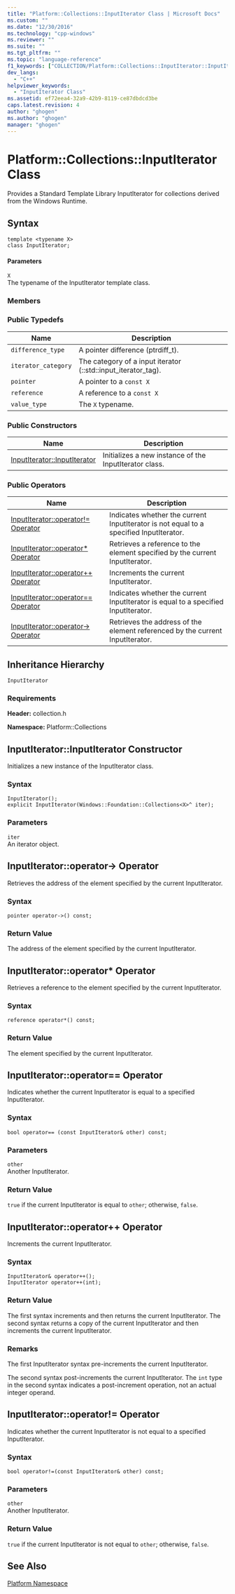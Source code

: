 ```yaml
---
title: "Platform::Collections::InputIterator Class | Microsoft Docs"
ms.custom: ""
ms.date: "12/30/2016"
ms.technology: "cpp-windows"
ms.reviewer: ""
ms.suite: ""
ms.tgt_pltfrm: ""
ms.topic: "language-reference"
f1_keywords: ["COLLECTION/Platform::Collections::InputIterator::InputIterator"]
dev_langs: 
  - "C++"
helpviewer_keywords: 
  - "InputIterator Class"
ms.assetid: ef72eea4-32a9-42b9-8119-ce87dbdcd3be
caps.latest.revision: 4
author: "ghogen"
ms.author: "ghogen"
manager: "ghogen"
---
```

# Platform::Collections::InputIterator Class
Provides a Standard Template Library InputIterator for collections derived from the Windows Runtime.  
  
## Syntax  
  
```  
template <typename X>  
class InputIterator;  
```  
  
#### Parameters  
 `X`  
 The typename of the InputIterator template class.  
  
### Members  
  
### Public Typedefs  
  
|Name|Description|  
|----------|-----------------|  
|`difference_type`|A pointer difference (ptrdiff_t).|  
|`iterator_category`|The category of a input iterator (::std::input_iterator_tag).|  
|`pointer`|A pointer to a `const X`|  
|`reference`|A reference to a `const X`|  
|`value_type`|The `X` typename.|  
  
### Public Constructors  
  
|Name|Description|  
|----------|-----------------|  
|[InputIterator::InputIterator](#ctor)|Initializes a new instance of the InputIterator class.|  
  
### Public Operators  
  
|Name|Description|  
|----------|-----------------|  
|[InputIterator::operator!= Operator](#operator-inequality)|Indicates whether the current InputIterator is not equal to a specified InputIterator.|  
|[InputIterator::operator* Operator](#operator-decrement)|Retrieves a reference to the element specified by the current InputIterator.|  
|[InputIterator::operator++ Operator](#operator-increment)|Increments the current InputIterator.|  
|[InputIterator::operator== Operator](#operator-equality)|Indicates whether the current InputIterator is equal to a specified InputIterator.|  
|[InputIterator::operator-> Operator](#operator-arrow)|Retrieves the address of the element referenced by the current InputIterator.|  
  
## Inheritance Hierarchy  
 `InputIterator`  
  
### Requirements  
 **Header:** collection.h  
  
 **Namespace:** Platform::Collections  

## <a name="ctor"></a>  InputIterator::InputIterator Constructor
Initializes a new instance of the InputIterator class.  
  
### Syntax  
  
```  
InputIterator();  
explicit InputIterator(Windows::Foundation::Collections<X>^ iter);  
```  
  
### Parameters  
 `iter`  
 An iterator object.  
  


## <a name="operator-arrow"></a>  InputIterator::operator-&gt; Operator
Retrieves the address of the element specified by the current InputIterator.  
  
### Syntax  
  
```  
pointer operator->() const;  
```  
  
### Return Value  
 The address of the element specified by the current InputIterator.  
  


## <a name="operator-dereference"></a>  InputIterator::operator* Operator
Retrieves a reference to the element specified by the current InputIterator.  
  
### Syntax  
  
```  
reference operator*() const;  
```  
  
### Return Value  
 The element specified by the current InputIterator.  
  


## <a name="operator-equality"></a>  InputIterator::operator== Operator
Indicates whether the current InputIterator is equal to a specified InputIterator.  
  
### Syntax  
  
```  
bool operator== (const InputIterator& other) const;  
```  
  
### Parameters  
 `other`  
 Another InputIterator.  
  
### Return Value  
 `true` if the current InputIterator is equal to `other`; otherwise, `false`.  
  


## <a name="operator-increment"></a>  InputIterator::operator++ Operator
Increments the current InputIterator.  
  
### Syntax  
  
```    
InputIterator& operator++();   
InputIterator operator++(int);  
```  
  
### Return Value  
 The first syntax increments and then returns the current InputIterator. The second syntax returns a copy of the current InputIterator and then increments the current InputIterator.  
  
### Remarks  
 The first InputIterator syntax pre-increments the current InputIterator.  
  
 The second syntax post-increments the current InputIterator. The `int` type in the second syntax indicates a post-increment operation, not an actual integer operand.  
  


## <a name="operator-inequality"></a>  InputIterator::operator!= Operator
Indicates whether the current InputIterator is not equal to a specified InputIterator.  
  
### Syntax  
  
```  
bool operator!=(const InputIterator& other) const;  
```  
  
### Parameters  
 `other`  
 Another InputIterator.  
  
### Return Value  
 `true` if the current InputIterator is not equal to `other`; otherwise, `false`.   

  
## See Also  
 [Platform Namespace](platform-namespace-c-cx.md)